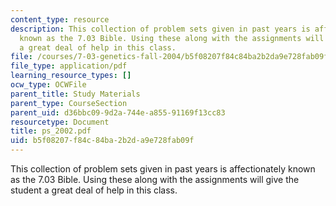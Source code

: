 ```yaml
---
content_type: resource
description: This collection of problem sets given in past years is affectionately
  known as the 7.03 Bible. Using these along with the assignments will give the student
  a great deal of help in this class.
file: /courses/7-03-genetics-fall-2004/b5f08207f84c84ba2b2da9e728fab09f_ps_2002.pdf
file_type: application/pdf
learning_resource_types: []
ocw_type: OCWFile
parent_title: Study Materials
parent_type: CourseSection
parent_uid: d36bbc09-9d2a-744e-a855-91169f13cc83
resourcetype: Document
title: ps_2002.pdf
uid: b5f08207-f84c-84ba-2b2d-a9e728fab09f
---
```

This collection of problem sets given in past years is affectionately known as the 7.03 Bible. Using these along with the assignments will give the student a great deal of help in this class.

